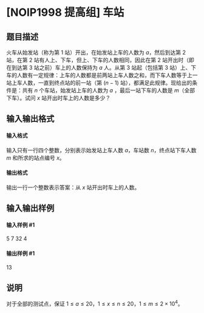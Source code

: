 
# [NOIP1998 提高组] 车站
## 题目描述
火车从始发站（称为第 $1$ 站）开出，在始发站上车的人数为 $a$，然后到达第 $2$ 站，在第 $2$ 站有人上、下车，但上、下车的人数相同，因此在第 $2$ 站开出时（即在到达第 $3$ 站之前）车上的人数保持为 $a$ 人。从第 $3$ 站起（包括第 $3$ 站）上、下车的人数有一定规律：上车的人数都是前两站上车人数之和，而下车人数等于上一站上车人数，一直到终点站的前一站（第 $(n-1)$ 站），都满足此规律。现给出的条件是：共有 $n$ 个车站，始发站上车的人数为 $a$ ，最后一站下车的人数是 $m$（全部下车）。试问 $x$ 站开出时车上的人数是多少？

## 输入输出格式
#### 输入格式

输入只有一行四个整数，分别表示始发站上车人数 $a$，车站数 $n$，终点站下车人数 $m$ 和所求的站点编号 $x$。

#### 输出格式

输出一行一个整数表示答案：从 $x$ 站开出时车上的人数。

## 输入输出样例
#### 输入样例 #1
5 7 32 4

#### 输出样例 #1
13

## 说明
对于全部的测试点，保证 $1 \leq a \leq 20$，$1 \leq x \leq n \leq 20$，$1 \leq m \leq 2 \times 10^4$。
